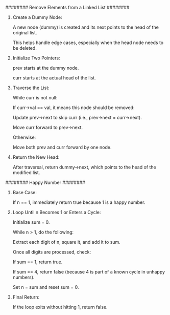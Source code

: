 ######## Remove Elements from a Linked List ########

1. Create a Dummy Node:

    A new node (dummy) is created and its next points to the head of the original list.
    
    This helps handle edge cases, especially when the head node needs to be deleted.

2. Initialize Two Pointers:

    prev starts at the dummy node.
    
    curr starts at the actual head of the list.

3. Traverse the List:

    While curr is not null:
    
    If curr->val == val, it means this node should be removed:
    
    Update prev->next to skip curr (i.e., prev->next = curr->next).
    
    Move curr forward to prev->next.
    
    Otherwise:
    
    Move both prev and curr forward by one node.

4. Return the New Head:

    After traversal, return dummy->next, which points to the head of the modified list.



######## Happy Number ########

1. Base Case:

    If n == 1, immediately return true because 1 is a happy number.

2. Loop Until n Becomes 1 or Enters a Cycle:

    Initialize sum = 0.
    
    While n > 1, do the following:
    
    Extract each digit of n, square it, and add it to sum.
    
    Once all digits are processed, check:
    
    If sum == 1, return true.
    
    If sum == 4, return false (because 4 is part of a known cycle in unhappy numbers).
    
    Set n = sum and reset sum = 0.

3. Final Return:

    If the loop exits without hitting 1, return false.

